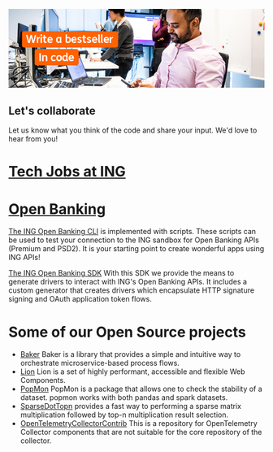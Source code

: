![Open Source at ING Bank](https://github.com/ing-bank/.github/blob/main/images/open-at-ing.png)

## Let's collaborate

Let us know what you think of the code and share your input. We'd love to hear from you!

# [Tech Jobs at ING](https://www.ing.jobs/global/careers/expertise/tech.htm)

# [Open Banking](https://developer.ing.com/openbanking/home)

[The ING Open Banking CLI](https://github.com/ing-bank/ing-open-banking-cli) is implemented with scripts.
These scripts can be used to test your connection to the ING sandbox for Open Banking APIs (Premium and PSD2).
It is your starting point to create wonderful apps using ING APIs!

[The ING Open Banking SDK](https://github.com/ing-bank/ing-open-banking-sdk)
With this SDK we provide the means to generate drivers to interact with ING's Open Banking APIs.
It includes a custom generator that creates drivers which encapsulate HTTP signature signing and OAuth application token flows.

# Some of our Open Source projects

* [Baker](https://github.com/ing-bank/baker) Baker is a library that provides a simple and intuitive way to orchestrate microservice-based process flows.
* [Lion](https://github.com/ing-bank/lion) Lion is a set of highly performant, accessible and flexible Web Components.
* [PopMon](https://github.com/ing-bank/popmon) PopMon is a package that allows one to check the stability of a dataset. popmon works with both pandas and spark datasets.
* [SparseDotTopn](https://github.com/ing-bank/sparse_dot_topn) provides a fast way to performing a sparse matrix multiplication followed by top-n multiplication result selection.
* [OpenTelemetryCollectorContrib](https://github.com/ing-bank/opentelemetry-collector-contrib) This is a repository for OpenTelemetry Collector components that are not suitable for the core repository of the collector.



